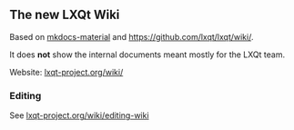 ## The new LXQt Wiki

Based on [mkdocs-material](https://squidfunk.github.io/mkdocs-material/) and https://github.com/lxqt/lxqt/wiki/.

It does **not** show the internal documents meant mostly for the LXQt team.

Website: [lxqt-project.org/wiki/](https://lxqt-project.org/wiki/)

### Editing

See [lxqt-project.org/wiki/editing-wiki](https://lxqt-project.org/wiki/editing-wiki)
